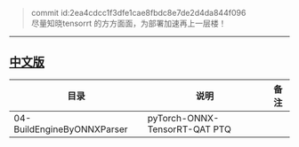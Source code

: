 
> commit id:2ea4cdcc1f3dfe1cae8fbdc8e7de2d4da844f096    
> 尽量知晓tensorrt 的方方面面，为部署加速再上一层楼！

--------------------

## [中文版](./readme_cn.md)    

|目录|说明|备注|     
|----|----|----|     
|04-BuildEngineByONNXParser|pyTorch-ONNX-TensorRT-QAT   PTQ| |    
